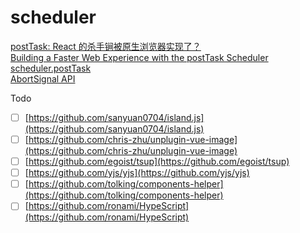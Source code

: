 # scheduler

[postTask: React 的杀手锏被原生浏览器实现了？](https://mp.weixin.qq.com/s/TznQdLt4bHA8TuDNFR8b2Q)  
[Building a Faster Web Experience with the postTask Scheduler](https://medium.com/airbnb-engineering/building-a-faster-web-experience-with-the-posttask-scheduler-276b83454e91)  
[scheduler.postTask](https://github.com/WICG/scheduling-apis/blob/main/explainers/prioritized-post-task.md)  
[AbortSignal API](https://developer.mozilla.org/en-US/docs/Web/API/AbortSignal)


Todo
- [ ] [https://github.com/sanyuan0704/island.js](https://github.com/sanyuan0704/island.js)  
- [ ] [https://github.com/chris-zhu/unplugin-vue-image](https://github.com/chris-zhu/unplugin-vue-image)  
- [ ] [https://github.com/egoist/tsup](https://github.com/egoist/tsup)  
- [ ] [https://github.com/yjs/yjs](https://github.com/yjs/yjs)  
- [ ] [https://github.com/tolking/components-helper](https://github.com/tolking/components-helper)  
- [ ] [https://github.com/ronami/HypeScript](https://github.com/ronami/HypeScript)  
